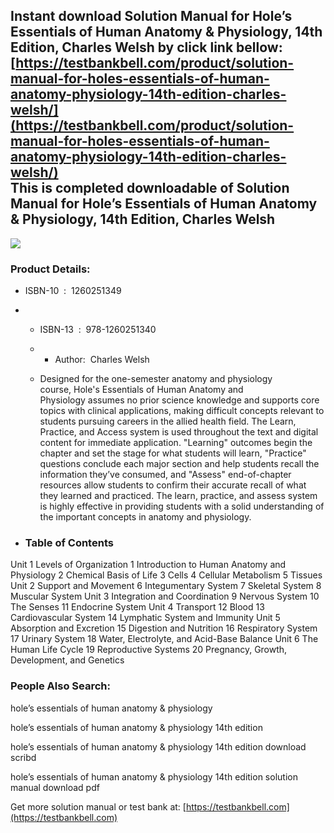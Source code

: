 Instant download **Solution Manual for Hole’s Essentials of Human Anatomy & Physiology, 14th Edition, Charles Welsh** by click link bellow:  
[https://testbankbell.com/product/solution-manual-for-holes-essentials-of-human-anatomy-physiology-14th-edition-charles-welsh/](https://testbankbell.com/product/solution-manual-for-holes-essentials-of-human-anatomy-physiology-14th-edition-charles-welsh/)  
This is completed downloadable of Solution Manual for Hole’s Essentials of Human Anatomy & Physiology, 14th Edition, Charles Welsh
----------------------------------------------------------------------------------------------------------------------------------


![](https://testbankbell.com/wp-content/uploads/2023/05/9781260251340_SolutionManual.jpeg)
### Product Details:


* ISBN-10 ‏ : ‎ 1260251349
* * ISBN-13 ‏ : ‎ 978-1260251340
  * * Author:  Charles Welsh
   
  * Designed for the one-semester anatomy and physiology course, Hole's Essentials of Human Anatomy and Physiology assumes no prior science knowledge and supports core topics with clinical applications, making difficult concepts relevant to students pursuing careers in the allied health field. The Learn, Practice, and Access system is used throughout the text and digital content for immediate application. "Learning" outcomes begin the chapter and set the stage for what students will learn, "Practice" questions conclude each major section and help students recall the information they’ve consumed, and "Assess" end-of-chapter resources allow students to confirm their accurate recall of what they learned and practiced. The learn, practice, and assess system is highly effective in providing students with a solid understanding of the important concepts in anatomy and physiology.
 
* ### Table of Contents


Unit 1 Levels of Organization
1 Introduction to Human Anatomy and Physiology
2 Chemical Basis of Life
3 Cells
4 Cellular Metabolism
5 Tissues
Unit 2 Support and Movement
6 Integumentary System
7 Skeletal System
8 Muscular System
Unit 3 Integration and Coordination
9 Nervous System
10 The Senses
11 Endocrine System
Unit 4 Transport
12 Blood
13 Cardiovascular System
14 Lymphatic System and Immunity
Unit 5 Absorption and Excretion
15 Digestion and Nutrition
16 Respiratory System
17 Urinary System
18 Water, Electrolyte, and Acid-Base Balance
Unit 6 The Human Life Cycle
19 Reproductive Systems
20 Pregnancy, Growth, Development, and Genetics



### People Also Search:


hole’s essentials of human anatomy & physiology

hole’s essentials of human anatomy & physiology 14th edition

hole’s essentials of human anatomy & physiology 14th edition download scribd

hole’s essentials of human anatomy & physiology 14th edition solution manual download pdf


   Get more solution manual or test bank at: [https://testbankbell.com](https://testbankbell.com)
